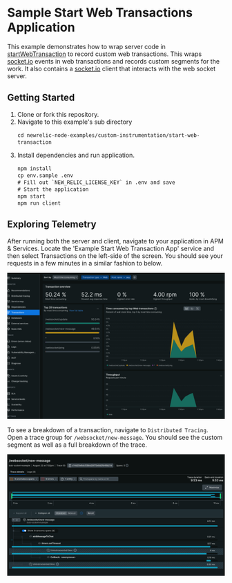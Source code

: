 # Sample Start Web Transactions Application
This example demonstrates how to wrap server code in [startWebTransaction](https://newrelic.github.io/node-newrelic/API.html#startWebTransaction) to record custom web transactions.  This wraps [socket.io](https://github.com/socketio/socket.io) events in web transactions and records custom segments for the work.  It also contains a [socket.io](https://github.com/socketio/socket.io) client that interacts with the web socket server.

## Getting Started

1. Clone or fork this repository.
2. Navigate to this example's sub directory
   ```
   cd newrelic-node-examples/custom-instrumentation/start-web-transaction
   ```
3. Install dependencies and run application.
   ```
   npm install
   cp env.sample .env
   # Fill out `NEW_RELIC_LICENSE_KEY` in .env and save 
   # Start the application
   npm start
   npm run client
   ```

## Exploring Telemetry
After running both the server and client, navigate to your application in APM & Services. Locate the 'Example Start Web Transaction App' service and then select Transactions on the left-side of the screen. You should see your requests in a few minutes in a similar fashion to below.

![transactions](./images/transactions.png)

To see a breakdown of a transaction, navigate to `Distributed Tracing`. Open a trace group for `/websocket/new-message`.  You should see the custom segment as well as a full breakdown of the trace.

![distributed-trace](./images/dt.png)